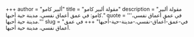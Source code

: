 +++
author = "ألبير كامو"
title = "مقولة ألبير كامو"
description = "مقولة ألبير كامو: في عمق أعماق نفسي، مدينة حية أحبها."
quote = '''في عمق أعماق نفسي، مدينة حية أحبها.'''
slug = "في-عمق-أعماق-نفسي،-مدينة-حية-أحبها"
+++
في عمق أعماق نفسي، مدينة حية أحبها.
